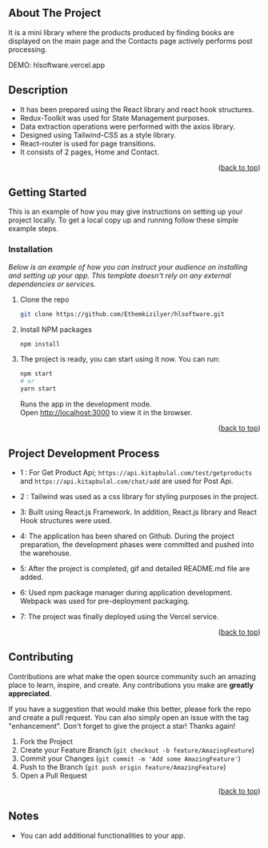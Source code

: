 ## About The Project
It is a mini library where the products produced by finding books are displayed on the main page and the Contacts page actively performs post processing.

DEMO: hlsoftware.vercel.app

<!-- DESCRİPTİON -->
## Description
- It has been prepared using the React library and react hook structures.
- Redux-Toolkit was used for State Management purposes.
- Data extraction operations were performed with the axios library.
- Designed using Tailwind-CSS as a style library.
- React-router is used for page transitions.
- It consists of 2 pages, Home and Contact.

<p align="right">(<a href="#top">back to top</a>)</p>

<!-- GETTING STARTED -->
## Getting Started

This is an example of how you may give instructions on setting up your project locally.
To get a local copy up and running follow these simple example steps.

### Installation

_Below is an example of how you can instruct your audience on installing and setting up your app. This template doesn't rely on any external dependencies or services._

1. Clone the repo
   ```sh
   git clone https://github.com/Ethemkizilyer/hlsoftware.git
   ```
2. Install NPM packages
   ```sh
   npm install
   ```
3. The project is ready, you can start using it now.
    You can run:

    ```bash
    npm start
    # or
    yarn start
    ```
    Runs the app in the development mode.\
    Open [http://localhost:3000](http://localhost:3000) to view it in the browser.

<p align="right">(<a href="#top">back to top</a>)</p>


<!-- DEVELOPMENT PROCESS -->
## Project Development Process

- 1 : For Get Product Api; `https://api.kitapbulal.com/test/getproducts` and `https://api.kitapbulal.com/chat/add` are used for Post Api.

- 2 : Tailwind was used as a css library for styling purposes in the project.

- 3: Built using React.js Framework. In addition, React.js library and React Hook structures were used.

- 4: The application has been shared on Github. During the project preparation, the development phases were committed and pushed into the warehouse.

- 5: After the project is completed, gif and detailed README.md file are added.

- 6: Used npm package manager during application development. Webpack was used for pre-deployment packaging.

- 7: The project was finally deployed using the Vercel service.

<p align="right">(<a href="#top">back to top</a>)</p>

<!-- CONTRIBUTING -->
## Contributing

Contributions are what make the open source community such an amazing place to learn, inspire, and create. Any contributions you make are **greatly appreciated**.

If you have a suggestion that would make this better, please fork the repo and create a pull request. You can also simply open an issue with the tag "enhancement".
Don't forget to give the project a star! Thanks again!

1. Fork the Project
2. Create your Feature Branch (`git checkout -b feature/AmazingFeature`)
3. Commit your Changes (`git commit -m 'Add some AmazingFeature'`)
4. Push to the Branch (`git push origin feature/AmazingFeature`)
5. Open a Pull Request

<p align="right">(<a href="#top">back to top</a>)</p>

<!-- NOTES -->
## Notes

- You can add additional functionalities to your app.

